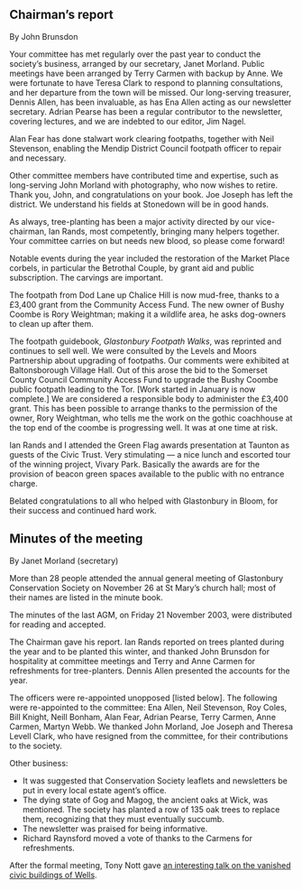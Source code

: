 Chairman’s report
-----------------

<aside class="ednote">By John Brunsdon</aside>

Your committee has met regularly over the past year to conduct the
society’s business, arranged by our secretary, Janet Morland. Public
meetings have been arranged by Terry Carmen with backup by Anne. We were
fortunate to have Teresa Clark to respond to planning consultations, and
her departure from the town will be missed. Our long-serving treasurer,
Dennis Allen, has been invaluable, as has Ena Allen acting as our
newsletter secretary. Adrian Pearse has been a regular contributor to
the newsletter, covering lectures, and we are indebted to our editor,
Jim Nagel.

Alan Fear has done stalwart work clearing footpaths, together with Neil
Stevenson, enabling the Mendip District Council footpath officer to
repair and necessary.

Other committee members have contributed time and expertise, such as
long-serving John Morland with photography, who now wishes to retire.
Thank you, John, and congratulations on your book. Joe Joseph has left
the district. We understand his fields at Stonedown will be in good
hands.

As always, tree-planting has been a major activity directed by our
vice-chairman, Ian Rands, most competently, bringing many helpers
together. Your committee carries on but needs new blood, so please come
forward!

Notable events during the year included the restoration of the Market
Place corbels, in particular the Betrothal Couple, by grant aid and
public subscription. The carvings are important.

The footpath from Dod Lane up Chalice Hill is now mud-free, thanks to a
£3,400 grant from the Community Access Fund. The new owner of Bushy
Coombe is Rory Weightman; making it a wildlife area, he asks dog-owners
to clean up after them.

The footpath guidebook, *Glastonbury Footpath Walks*, was reprinted and
continues to sell well. We were consulted by the Levels and Moors
Partnership about upgrading of footpaths. Our comments were exhibited at
Baltonsborough Village Hall. Out of this arose the bid to the Somerset
County Council Community Access Fund to upgrade the Bushy Coombe public
footpath leading to the Tor. <span class="ednote">[Work started in January is now
complete.]</span> We are considered a responsible body to administer the
£3,400 grant. This has been possible to arrange thanks to the permission
of the owner, Rory Weightman, who tells me the work on the gothic
coachhouse at the top end of the coombe is progressing well. It was at
one time at risk.

Ian Rands and I attended the Green Flag awards presentation at Taunton
as guests of the Civic Trust. Very stimulating — a nice lunch and
escorted tour of the winning project, Vivary Park. Basically the awards
are for the provision of beacon green spaces available to the public
with no entrance charge.

Belated congratulations to all who helped with Glastonbury in Bloom, for
their success and continued hard work.

Minutes of the meeting
----------------------

<aside class="ednote">By Janet Morland (secretary)</aside>

More than 28 people attended the annual general meeting of Glastonbury
Conservation Society on November 26 at St Mary’s church hall; most of
their names are listed in the minute book.

The minutes of the last AGM, on Friday 21 November 2003, were
distributed for reading and accepted.

The Chairman gave his report. Ian Rands reported on trees planted during
the year and to be planted this winter, and thanked John Brunsdon for
hospitality at committee meetings and Terry and Anne Carmen for
refreshments for tree-planters. Dennis Allen presented the accounts for
the year.

The officers were re-appointed unopposed <span class="ednote">[listed
below]</span>. The
following were re-appointed to the committee: Ena Allen, Neil Stevenson,
Roy Coles, Bill Knight, Neill Bonham, Alan Fear, Adrian Pearse, Terry
Carmen, Anne Carmen, Martyn Webb. We thanked John Morland, Joe Joseph
and Theresa Levell Clark, who have resigned from the committee, for
their contributions to the society.

Other business:

- It was suggested that Conservation Society leaflets and newsletters
  be put in every local estate agent’s office.
- The dying state of Gog and Magog, the ancient oaks at Wick, was
  mentioned. The society has planted a row of 135 oak trees to replace
  them, recognizing that they must eventually succumb.
- The newsletter was praised for being informative.
- Richard Raynsford moved a vote of thanks to the Carmens for
  refreshments.

After the formal meeting, Tony Nott gave [an interesting talk on the
vanished civic buildings of Wells](/newsletter/articles/114/wells-lost-buildings/).
